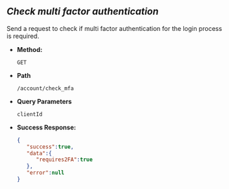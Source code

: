 *Check multi factor authentication*
----
  Send a request to check if multi factor authentication for the login process is required.

* **Method:**

  `GET`
  
* **Path**

  `/account/check_mfa`
  
* **Query Parameters**
   
   `clientId`

* **Success Response:**
    
    ```json
    {
       "success":true,
       "data":{
          "requires2FA":true
       },
       "error":null
    }
    ```